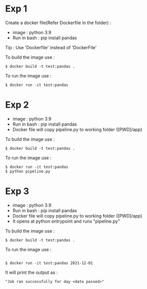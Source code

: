 # Exp 1

Create a docker file(Refer Dockerfile in the folder)  :
* image : python 3.9
* Run in bash : pip install pandas

Tip : Use 'Dockerfile' instead of 'DockerFile'

To build the image use :
```
$ docker build -t test:pandas .
``````

To run the image use :
```
$ docker run -it test:pandas

``````


# Exp 2

* image : python 3.9
* Run in bash : pip install pandas
* Docker file will copy pipeline.py to working folder ([PWD]/app)

To build the image use :
```
$ docker build -t test:pandas .
``````

To run the image use :
```
$ docker run -it test:pandas
$ python pipeline.py

``````


# Exp 3

* image : python 3.9
* Run in bash : pip install pandas
* Docker file will copy pipeline.py to working folder ([PWD]/app)
* It opens at python entrypoint and runs "pipeline.py"

To build the image use :
```
$ docker build -t test:pandas .
``````

To run the image use :
```

$ docker run -it test:pandas 2021-12-01 
```
It will print the output as :

```
"Job ran successfully for day <date passed>"
```




